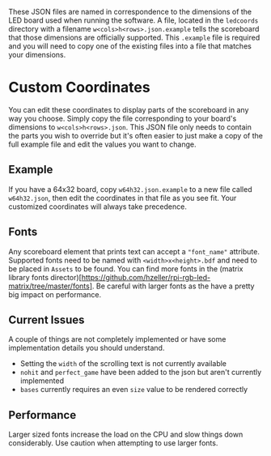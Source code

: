 These JSON files are named in correspondence to the dimensions of the LED board used when running the software. A file, located in the `ledcoords` directory with a filename `w<cols>h<rows>.json.example` tells the scoreboard that those dimensions are officially supported. This `.example` file is required and you will need to copy one of the existing files into a file that matches your dimensions.

# Custom Coordinates

You can edit these coordinates to display parts of the scoreboard in any way you choose. Simply copy the file corresponding to your board's dimensions to `w<cols>h<rows>.json`. This JSON file only needs to contain the parts you wish to override but it's often easier to just make a copy of the full example file and edit the values you want to change.

## Example
If you have a 64x32 board, copy `w64h32.json.example` to a new file called `w64h32.json`, then edit the coordinates in that file as you see fit. Your customized coordinates will always take precedence.

## Fonts
Any scoreboard element that prints text can accept a `"font_name"` attribute. Supported fonts need to be named with `<width>x<height>.bdf` and need to be placed in `Assets` to be found. You can find more fonts in the (matrix library fonts director)[https://github.com/hzeller/rpi-rgb-led-matrix/tree/master/fonts]. Be careful with larger fonts as the have a pretty big impact on performance.

## Current Issues
A couple of things are not completely implemented or have some implementation details you should understand.

* Setting the `width` of the scrolling text is not currently available
* `nohit` and `perfect_game` have been added to the json but aren't currently implemented
* `bases` currently requires an even `size` value to be rendered correctly

## Performance
Larger sized fonts increase the load on the CPU and slow things down considerably. Use caution when attempting to use larger fonts.